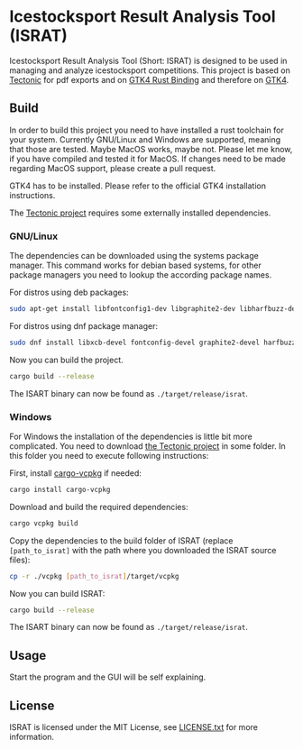# Icestocksport Result Analysis Tool (ISRAT)

Icestocksport Result Analysis Tool (Short: ISRAT) is designed to be used in managing and analyze icestocksport competitions.
This project is based on [Tectonic](https://github.com/tectonic-typesetting/tectonic) for pdf exports and on [GTK4 Rust Binding](https://github.com/gtk-rs/gtk4-rs) and therefore on [GTK4](https://gitlab.gnome.org/GNOME/gtk).

## Build

In order to build this project you need to have installed a rust toolchain for your system. Currently GNU/Linux and Windows are supported, meaning that those are tested. Maybe MacOS works, maybe not. Please let me know, if you have compiled and tested it for MacOS. If changes need to be made regarding MacOS support, please create a pull request.

GTK4 has to be installed. Please refer to the official GTK4 installation instructions.

The [Tectonic project](https://github.com/tectonic-typesetting/tectonic) requires some externally installed dependencies.

### GNU/Linux

The dependencies can be downloaded using the systems package manager. This command works for debian based systems, for other package managers you need to lookup the according package names. 

For distros using deb packages:

```sh
sudo apt-get install libfontconfig1-dev libgraphite2-dev libharfbuzz-dev libicu-dev libssl-dev zlib1g-dev
```

For distros using dnf package manager:
```sh
sudo dnf install libxcb-devel fontconfig-devel graphite2-devel harfbuzz-devel libicu-devel openssl-devel zlib-devel 
```

Now you can build the project.

```sh
cargo build --release
```

The ISART binary can now be found as `./target/release/israt`.

### Windows
For Windows the installation of the dependencies is little bit more complicated.
You need to download [the Tectonic project](https://github.com/tectonic-typesetting/tectonic) in some folder.
In this folder you need to execute following instructions:

First, install [cargo-vcpkg](https://crates.io/crates/cargo-vcpkg) if needed:
```sh
cargo install cargo-vcpkg
```

Download and build the required dependencies:
```sh
cargo vcpkg build
```

Copy the dependencies to the build folder of ISRAT (replace `[path_to_israt]` with the path where you downloaded the ISRAT source files):

```sh
cp -r ./vcpkg [path_to_israt]/target/vcpkg
```

Now you can build ISRAT:

```sh
cargo build --release
```

The ISART binary can now be found as `./target/release/israt`.

## Usage

Start the program and the GUI will be self explaining.

## License
ISRAT is licensed under the MIT License, see [LICENSE.txt](https://github.com/Explosiontime202/ISRAT/blob/master/LICENSE.txt) for more information.
